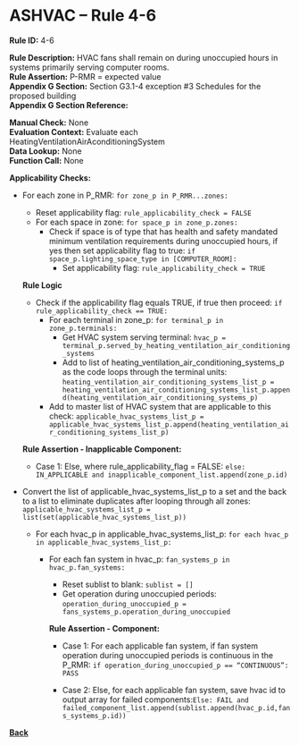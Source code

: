 # ASHVAC – Rule 4-6

**Rule ID:** 4-6
 
**Rule Description:** HVAC fans shall remain on during unoccupied hours in systems primarily serving computer rooms.  
**Rule Assertion:** P-RMR = expected value                                           
**Appendix G Section:** Section G3.1-4 exception #3 Schedules for the proposed building  
**Appendix G Section Reference:**  

**Manual Check:** None  
**Evaluation Context:** Evaluate each HeatingVentilationAirAconditioningSystem  
**Data Lookup:** None  
**Function Call:** None

**Applicability Checks:** 
- For each zone in P_RMR: `for zone_p in P_RMR...zones:`
    - Reset applicability flag: `rule_applicability_check = FALSE` 
    - For each space in zone: `for space_p in zone_p.zones:`
        - Check if space is of type that has health and safety mandated minimum ventilation requirements during unoccupied hours, if yes then set applicability flag to true: `if space_p.lighting_space_type in [COMPUTER_ROOM]:`
            - Set applicability flag: `rule_applicability_check = TRUE`

    **Rule Logic**
    - Check if the applicability flag equals TRUE, if true then proceed: `if rule_applicability_check == TRUE:`
        - For each terminal in zone_p: `for terminal_p in zone_p.terminals:`
            - Get HVAC system serving terminal: `hvac_p = terminal_p.served_by_heating_ventilation_air_conditioning_systems`
            - Add to list of heating_ventilation_air_conditioning_systems_p as the code loops through the terminal units: `heating_ventilation_air_conditioning_systems_list_p = heating_ventilation_air_conditioning_systems_list_p.append(heating_ventilation_air_conditioning_systems_p)`                    
        - Add to master list of HVAC system that are applicable to this check: `applicable_hvac_systems_list_p = applicable_hvac_systems_list_p.append(heating_ventilation_air_conditioning_systems_list_p)`         

    **Rule Assertion - Inapplicable Component:**
    - Case 1: Else, where rule_applicability_flag = FALSE: `else: IN_APPLICABLE and inapplicable_component_list.append(zone_p.id)`

- Convert the list of applicable_hvac_systems_list_p to a set and the back to a list to eliminate duplicates after looping through all zones: 
 `applicable_hvac_systems_list_p = list(set(applicable_hvac_systems_list_p))`                             
  - For each hvac_p in applicable_hvac_systems_list_p: `for each hvac_p in applicable_hvac_systems_list_p:`                         
    - For each fan system in hvac_p: `fan_systems_p in hvac_p.fan_systems:`
        - Reset sublist to blank: `sublist = []`
        - Get operation during unoccupied periods: `operation_during_unoccupied_p = fans_systems_p.operation_during_unoccupied`

                
        **Rule Assertion - Component:**
        - Case 1: For each applicable fan system, if fan system operation during unoccupied periods is continuous in the P_RMR: `if operation_during_unoccupied_p == “CONTINUOUS”: PASS`

        - Case 2: Else, for each applicable fan system, save hvac id to output array for failed components:`Else: FAIL and failed_component_list.append(sublist.append(hvac_p.id,fans_systems_p.id))`

**[Back](../_toc.md)**